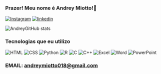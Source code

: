 ### Prazer! Meu nome é Andrey Miotto!🤝
[![Instagram](https://img.shields.io/badge/Instagram-E4405F?style=for-the-badge&logo=instagram&logoColor=white)](https://www.instagram.com/andrey_miotto/)
[![linkedin](https://img.shields.io/badge/LinkedIn-0077B5?style=for-the-badge&logo=linkedin&logoColor=white)](https://www.linkedin.com/in/andrey-pereira-miotto-5a1b11266/)

![AndreyGitHub stats](https://github-readme-stats.vercel.app/api?username=AndreyMiotto&show_icons=true&theme=dracula)

### Tecnologias que eu utilizo
![HTML](https://img.shields.io/badge/HTML5-E34F26?style=for-the-badge&logo=html5&logoColor=white)
![CSS](https://img.shields.io/badge/CSS3-1572B6?style=for-the-badge&logo=css3&logoColor=white)
![Python](https://img.shields.io/badge/Python-14354C?style=for-the-badge&logo=python&logoColor=white)
![R](https://img.shields.io/badge/R-276DC3?style=for-the-badge&logo=r&logoColor=white)
![C](https://img.shields.io/badge/C-00599C?style=for-the-badge&logo=c&logoColor=white)
![C++](https://img.shields.io/badge/C%2B%2B-00599C?style=for-the-badge&logo=c%2B%2B&logoColor=white)
![Excel](https://img.shields.io/badge/Microsoft_Excel-217346?style=for-the-badge&logo=microsoft-excel&logoColor=white)
![Word](https://img.shields.io/badge/Microsoft_Word-2B579A?style=for-the-badge&logo=microsoft-word&logoColor=white)
![PowerPoint](https://img.shields.io/badge/Microsoft_PowerPoint-B7472A?style=for-the-badge&logo=microsoft-powerpoint&logoColor=white)

### EMAIL: andreymiotto018@gmail.com

